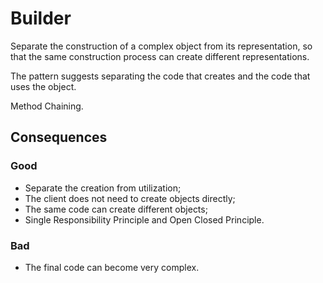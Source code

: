 # Builder

Separate the construction of a complex object from its representation, so that the same construction process can create different representations.

The pattern suggests separating the code that creates and the code that uses the object.

Method Chaining.

## Consequences

### Good
- Separate the creation from utilization;
- The client does not need to create objects directly;
- The same code can create different objects;
- Single Responsibility Principle and Open Closed Principle.

### Bad
- The final code can become very complex.
